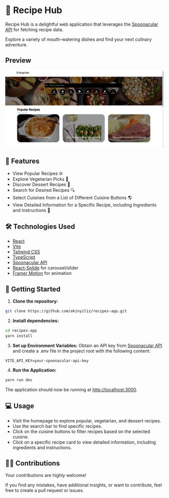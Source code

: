 # 🍲 Recipe Hub

Recipe Hub is a delightful web application that leverages the [Spoonacular API](https://spoonacular.com/) for fetching recipe data.

Explore a variety of mouth-watering dishes and find your next culinary adventure.

## Preview

![Preview Screenshot](./src/assets/recipehub-preview.png)

## 🌟 Features

- View Popular Recipes 🌐
- Explore Vegetarian Picks 🥦
- Discover Dessert Recipes 🍰
- Search for Desired Recipes 🔍
- Select Cuisines from a List of Different Cuisine Buttons 🌎
- View Detailed Information for a Specific Recipe, including Ingredients and Instructions 📜

## 🛠️ Technologies Used

- [React](https://react.dev/)
- [Vite](https://vitejs.dev/)
- [Tailwind CSS](https://tailwindcss.com/)
- [TypeScript](https://www.typescriptlang.org/)
- [Spoonacular API](https://spoonacular.com/)
- [React-Splide](https://splidejs.com/integration/react-splide/) for carousel/slider
- [Framer Motion](https://www.framer.com/motion/) for animation

## 🚀 Getting Started

1. **Clone the repository:**

```bash
git clone https://github.com/akinyiliz/recipes-app.git
```

2. **Install dependencies:**

```bash
cd recipes-app
yarn install
```

3. **Set up Environment Variables:**
   Obtain an API key from [Spoonacular API](https://spoonacular.com/) and create a .env file in the project root with the following content:

```env
VITE_API_KEY=your-spoonacular-api-key
```

4. **Run the Application:**

```bash
yarn run dev
```

The application should now be running at [http://localhost:3000](http://localhost:3000).

## 💻 Usage

- Visit the homepage to explore popular, vegetarian, and dessert recipes.
- Use the search bar to find specific recipes.
- Click on the cuisine buttons to filter recipes based on the selected cuisine.
- Click on a specific recipe card to view detailed information, including ingredients and instructions.

## 🤝🏾 Contributions

Your contributions are highly welcome!

If you find any mistakes, have additional insights, or want to contribute, feel free to create a pull request or issues.
